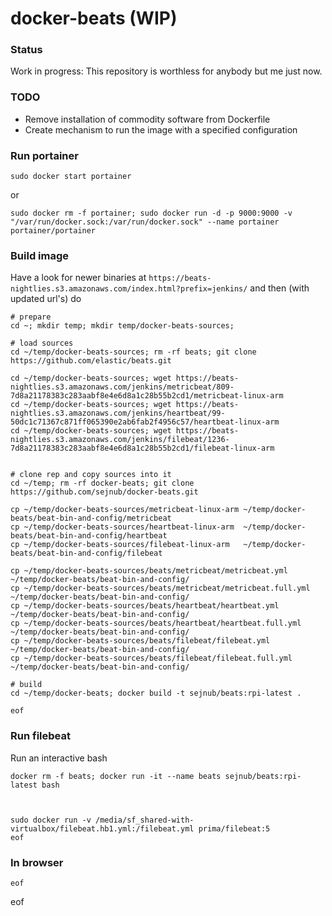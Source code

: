 # docker-beats (WIP)

### Status 
Work in progress: This repository is worthless for anybody but me just now.

### TODO

* Remove installation of commodity software from Dockerfile
* Create mechanism to run the image with a specified configuration

### Run portainer

    sudo docker start portainer

or

    sudo docker rm -f portainer; sudo docker run -d -p 9000:9000 -v "/var/run/docker.sock:/var/run/docker.sock" --name portainer portainer/portainer



### Build image 
Have a look for newer binaries at `https://beats-nightlies.s3.amazonaws.com/index.html?prefix=jenkins/` and then (with updated url's) do

    # prepare
    cd ~; mkdir temp; mkdir temp/docker-beats-sources;
    
    # load sources
    cd ~/temp/docker-beats-sources; rm -rf beats; git clone https://github.com/elastic/beats.git

    cd ~/temp/docker-beats-sources; wget https://beats-nightlies.s3.amazonaws.com/jenkins/metricbeat/809-7d8a21178383c283aabf8e4e6d8a1c28b55b2cd1/metricbeat-linux-arm 
    cd ~/temp/docker-beats-sources; wget https://beats-nightlies.s3.amazonaws.com/jenkins/heartbeat/99-50dc1c71367c871ff065390e2ab6fab2f4956c57/heartbeat-linux-arm
    cd ~/temp/docker-beats-sources; wget https://beats-nightlies.s3.amazonaws.com/jenkins/filebeat/1236-7d8a21178383c283aabf8e4e6d8a1c28b55b2cd1/filebeat-linux-arm
    

    # clone rep and copy sources into it
    cd ~/temp; rm -rf docker-beats; git clone https://github.com/sejnub/docker-beats.git

    cp ~/temp/docker-beats-sources/metricbeat-linux-arm ~/temp/docker-beats/beat-bin-and-config/metricbeat
    cp ~/temp/docker-beats-sources/heartbeat-linux-arm  ~/temp/docker-beats/beat-bin-and-config/heartbeat
    cp ~/temp/docker-beats-sources/filebeat-linux-arm   ~/temp/docker-beats/beat-bin-and-config/filebeat

    cp ~/temp/docker-beats-sources/beats/metricbeat/metricbeat.yml       ~/temp/docker-beats/beat-bin-and-config/
    cp ~/temp/docker-beats-sources/beats/metricbeat/metricbeat.full.yml  ~/temp/docker-beats/beat-bin-and-config/
    cp ~/temp/docker-beats-sources/beats/heartbeat/heartbeat.yml         ~/temp/docker-beats/beat-bin-and-config/
    cp ~/temp/docker-beats-sources/beats/heartbeat/heartbeat.full.yml    ~/temp/docker-beats/beat-bin-and-config/
    cp ~/temp/docker-beats-sources/beats/filebeat/filebeat.yml           ~/temp/docker-beats/beat-bin-and-config/
    cp ~/temp/docker-beats-sources/beats/filebeat/filebeat.full.yml      ~/temp/docker-beats/beat-bin-and-config/
    
    # build
    cd ~/temp/docker-beats; docker build -t sejnub/beats:rpi-latest .

    eof


### Run filebeat

Run an interactive bash

    docker rm -f beats; docker run -it --name beats sejnub/beats:rpi-latest bash



    sudo docker run -v /media/sf_shared-with-virtualbox/filebeat.hb1.yml:/filebeat.yml prima/filebeat:5
    eof



### In browser

    eof
 
 
 
 
 
 
eof
